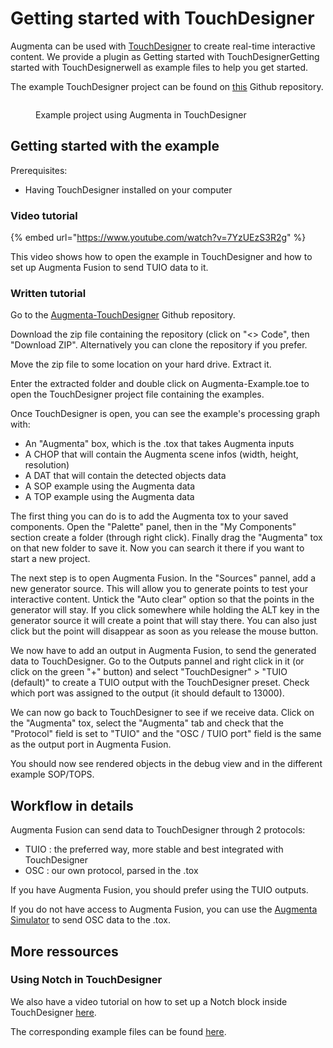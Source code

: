 # Getting started with TouchDesigner

Augmenta can be used with [TouchDesigner](https://derivative.ca/) to create real-time interactive content. We provide a plugin as Getting started with TouchDesignerGetting started with TouchDesignerwell as example files to help you get started.

The example TouchDesigner project can be found on [this](https://github.com/Augmenta-tech/Augmenta-TouchDesigner) Github repository.

<figure><img src=".gitbook/assets/AugmentaTD.gif" alt=""><figcaption><p>Example project using Augmenta in TouchDesigner</p></figcaption></figure>

## Getting started with the example

Prerequisites:

* Having TouchDesigner installed on your computer

### Video tutorial

{% embed url="https://www.youtube.com/watch?v=7YzUEzS3R2g" %}



This video shows how to open the example in TouchDesigner and how to set up Augmenta Fusion to send TUIO data to it.

### Written tutorial

Go to the [Augmenta-TouchDesigner](https://github.com/Augmenta-tech/Augmenta-TouchDesigner) Github repository.

Download the zip file containing the repository (click on "<> Code", then "Download ZIP". Alternatively you can clone the repository if you prefer.

Move the zip file to some location on your hard drive. Extract it.

Enter the extracted folder and double click on Augmenta-Example.toe to open the TouchDesigner project file containing the examples.

Once TouchDesigner is open, you can see the example's processing graph with:

* An "Augmenta" box, which is the .tox that takes Augmenta inputs
* A CHOP that will contain the Augmenta scene infos (width, height, resolution)
* A DAT that will contain the detected objects data
* A SOP example using the Augmenta data
* A TOP example using the Augmenta data

The first thing you can do is to add the Augmenta tox to your saved components. Open the "Palette" panel, then in the "My Components" section create a folder (through right click). Finally drag the "Augmenta" tox on that new folder to save it. Now you can search it there if you want to start a new project.

The next step is to open Augmenta Fusion. In the "Sources" pannel, add a new generator source. This will allow you to generate points to test your interactive content. Untick the "Auto clear" option so that the points in the generator will stay. If you click somewhere while holding the ALT key in the generator source it will create a point that will stay there. You can also just click but the point will disappear as soon as you release the mouse button.

We now have to add an output in Augmenta Fusion, to send the generated data to TouchDesigner. Go to the Outputs pannel and right click in it (or click on the green "+" button) and select "TouchDesigner" > "TUIO (default)" to create a TUIO output with the TouchDesigner preset. Check which port was assigned to the output (it should default to 13000).

We can now go back to TouchDesigner to see if we receive data. Click on the "Augmenta" tox, select the "Augmenta" tab and check that the "Protocol" field is set to "TUIO" and the "OSC / TUIO port" field is the same as the output port in Augmenta Fusion.&#x20;

You should now see rendered objects in the debug view and in the different example SOP/TOPS.

## Workflow in details

Augmenta Fusion can send data to TouchDesigner through 2 protocols:

* TUIO : the preferred way, more stable and best integrated with TouchDesigner
* OSC : our own protocol, parsed in the .tox

If you have Augmenta Fusion, you should prefer using the TUIO outputs.

If you do not have access to Augmenta Fusion, you can use the [Augmenta Simulator](https://github.com/Augmenta-tech/Augmenta-Simulator) to send OSC data to the .tox.

## More ressources

### Using Notch in TouchDesigner

We also have a video tutorial on how to set up a Notch block inside TouchDesigner [here](https://youtu.be/SuFydPuyIlI).

The corresponding example files can be found [here](https://github.com/Augmenta-tech/Notch-with-Data-in-TD).

